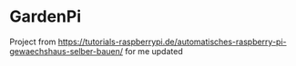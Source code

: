 # GardenPi
Project from https://tutorials-raspberrypi.de/automatisches-raspberry-pi-gewaechshaus-selber-bauen/ for me updated
